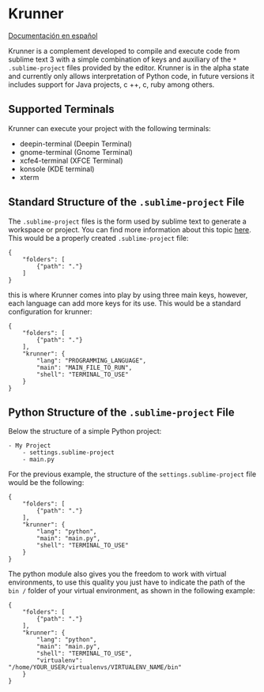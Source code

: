 
# Krunner

[Documentación en español](https://github.com/kershingf/krunner/blob/master/README.md)

Krunner is a complement developed to compile and execute code from sublime text 3 with a simple combination of keys and auxiliary of the `* .sublime-project` files provided by the editor.
Krunner is in the alpha state and currently only allows interpretation of Python code, in future versions it includes support for Java projects, c ++, c, ruby among others.

## Supported Terminals
Krunner can execute your project with the following terminals:

 - deepin-terminal (Deepin Terminal)
 - gnome-terminal (Gnome Terminal)
 - xcfe4-terminal (XFCE Terminal)
 - konsole (KDE terminal)
 - xterm

## Standard Structure of the `.sublime-project` File
The `.sublime-project` files is the form used by sublime text to generate a workspace or project. You can find more information about this topic [here](https://www.sublimetext.com/docs/3/projects.html). This would be a properly created `.sublime-project` file:

    {
		"folders": [
			{"path": "."}
		]
	}
this is where Krunner comes into play by using three main keys,
however, each language can add more keys for its use. This would be a standard configuration for krunner:

    {
		"folders": [
			{"path": "."}
	    ],
	    "krunner": {
		    "lang": "PROGRAMMING_LANGUAGE",
		    "main": "MAIN_FILE_TO_RUN",
		    "shell": "TERMINAL_TO_USE"
	    }
	}

## Python Structure of the `.sublime-project` File
Below the structure of a simple Python project:

    - My Project
	    - settings.sublime-project
	    - main.py
For the previous example, the structure of the `settings.sublime-project` file would be the following:

    {
		"folders": [
			{"path": "."}
	    ],
	    "krunner": {
		    "lang": "python",
		    "main": "main.py",
		    "shell": "TERMINAL_TO_USE"
	    }
    }
The python module also gives you the freedom to work with virtual environments, to use this quality you just have to indicate the path of the `bin /` folder of your virtual environment, as shown in the following example:

    {
		"folders": [
			{"path": "."}
	    ],
	    "krunner": {
		    "lang": "python",
		    "main": "main.py",
		    "shell": "TERMINAL_TO_USE",
		    "virtualenv": "/home/YOUR_USER/virtualenvs/VIRTUALENV_NAME/bin"
	    }
    }

